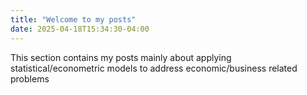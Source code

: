 ```yaml
---
title: "Welcome to my posts"
date: 2025-04-18T15:34:30-04:00
---
```


This section contains my posts mainly about applying statistical/econometric models to address economic/business related problems





